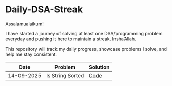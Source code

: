 # Daily-DSA-Streak
Assalamualaikum!

I have started a journey of solving at least one DSA/programming problem everyday and pushing it here to maintain a streak, Insha’Allah.

This repository will track my daily progress, showcase problems I solve, and help me stay consistent.

| Date       | Problem                   | Solution                     |
| ---------- | ------------------------- | ---------------------------- |
| 14-09-2025 | Is String Sorted          | [Code]([./Strings/isSorted.cpp])      |




